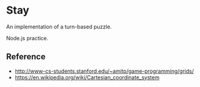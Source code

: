 # Stay

An implementation of a turn-based puzzle.

Node.js practice.

## Reference

* http://www-cs-students.stanford.edu/~amitp/game-programming/grids/
* https://en.wikipedia.org/wiki/Cartesian_coordinate_system
